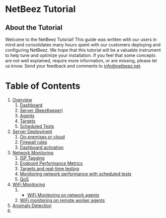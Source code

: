 # NetBeez Tutorial
## About the Tutorial
Welcome to the NetBeez Tutorial! This guide was written with our users in mind and consolidates many hours spent with our customers deploying and configuring NetBeez. We hope that this tutorial will be a valuable instrument to help tune and optimize your installation. If you feel that some concepts are not well explained, require more information, or are missing, please let us know. Send your feedback and comments to info@netbeez.net.

# Table of Contents

1. [Overview](overview.md)
	1. [Dashboard](overview.md#dashboard)
	2. [Server (BeezKeeper)](overview.md#server-beezkeeper)
	3. [Agents](overview.md#agents)
	4. [Targets](overview.md#targets)
	5. [Scheduled Tests](overview.md#scheduled-tests)
2. [Server Deployment](server-deployment.md)
	1. [On-premises or cloud](server-deployment.md#on-premise-or-cloud)
	2. [Firewall rules](server-deployment.md#firewall-rules)
	3. [Dashboard activation](server-deployment.md#dashboard-activation)
3. [Network Monitoring](network-monitoring.md)
	1. [ISP Tagging](network-monitoring.md#isp-tagging)
	2. [Endpoint Performance Metrics](network-monitoring.md#endpoint-performance-metrics)
	3. [Targets and real-time testing](network-monitoring.md#targets-and-real-time-testing)
	4. [Monitoring network performance with scheduled tests](network-monitoring.md#monitoring-network-performance-with-scheduled-tests)
	5. [QoS](network-monitoring.md#qos)
4. [WiFi Monitoring](wifi-monitoring.md)
	1. - [WiFi Monitoring on network agents](#wifi-monitoring-on-network-agents)
	2. [WiFi monitoring on remote worker agents](#wifi-monitoring-on-remote-worker-agents)
1. [Anomaly Detection](anomaly-detection.md)
2. 


